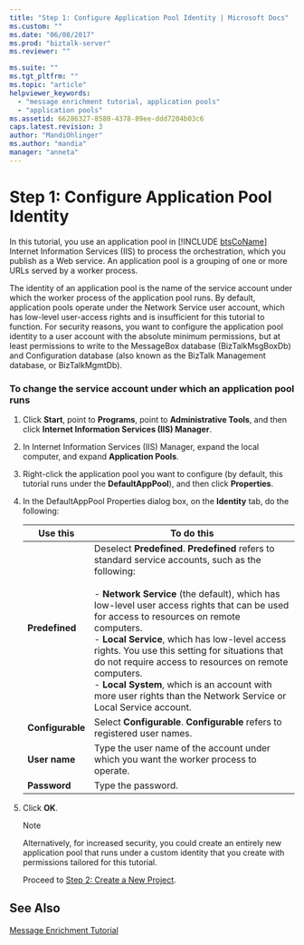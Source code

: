 ```yaml
---
title: "Step 1: Configure Application Pool Identity | Microsoft Docs"
ms.custom: ""
ms.date: "06/08/2017"
ms.prod: "biztalk-server"
ms.reviewer: ""

ms.suite: ""
ms.tgt_pltfrm: ""
ms.topic: "article"
helpviewer_keywords: 
  - "message enrichment tutorial, application pools"
  - "application pools"
ms.assetid: 66286327-8580-4378-89ee-ddd7204b03c6
caps.latest.revision: 3
author: "MandiOhlinger"
ms.author: "mandia"
manager: "anneta"
---
```

# Step 1: Configure Application Pool Identity
In this tutorial, you use an application pool in [!INCLUDE [btsCoName](../../includes/btsconame-md.md)] Internet Information Services (IIS) to process the orchestration, which you publish as a Web service. An application pool is a grouping of one or more URLs served by a worker process.  

 The identity of an application pool is the name of the service account under which the worker process of the application pool runs. By default, application pools operate under the Network Service user account, which has low-level user-access rights and is insufficient for this tutorial to function. For security reasons, you want to configure the application pool identity to a user account with the absolute minimum permissions, but at least permissions to write to the MessageBox database (BizTalkMsgBoxDb) and Configuration database (also known as the BizTalk Management database, or BizTalkMgmtDb).  

### To change the service account under which an application pool runs  

1. Click **Start**, point to **Programs**, point to **Administrative Tools**, and then click **Internet Information Services (IIS) Manager**.  

2. In Internet Information Services (IIS) Manager, expand the local computer, and expand **Application Pools**.  

3. Right-click the application pool you want to configure (by default, this tutorial runs under the **DefaultAppPool**), and then click **Properties**.  

4. In the DefaultAppPool Properties dialog box, on the **Identity** tab, do the following:  


   |           Use this            |                                                                                                                                                                                                                                                                                                      To do this                                                                                                                                                                                                                                                                                                      |
   |-------------------------------|----------------------------------------------------------------------------------------------------------------------------------------------------------------------------------------------------------------------------------------------------------------------------------------------------------------------------------------------------------------------------------------------------------------------------------------------------------------------------------------------------------------------------------------------------------------------------------------------------------------------|
   |  <strong>Predefined</strong>  | Deselect <strong>Predefined</strong>. <strong>Predefined</strong> refers to standard service accounts, such as the following:<br /><br /> -   <strong>Network Service</strong> (the default), which has low-level user access rights that can be used for access to resources on remote computers.<br />-   <strong>Local Service</strong>, which has low-level access rights. You use this setting for situations that do not require access to resources on remote computers.<br />-   <strong>Local System</strong>, which is an account with more user rights than the Network Service or Local Service account. |
   | <strong>Configurable</strong> |                                                                                                                                                                                                                                                         Select <strong>Configurable</strong>. <strong>Configurable</strong> refers to registered user names.                                                                                                                                                                                                                                                         |
   |  <strong>User name</strong>   |                                                                                                                                                                                                                                                                Type the user name of the account under which you want the worker process to operate.                                                                                                                                                                                                                                                                 |
   |   <strong>Password</strong>   |                                                                                                                                                                                                                                                                                                  Type the password.                                                                                                                                                                                                                                                                                                  |


5. Click **OK**.  

   > [!NOTE]
   >  Alternatively, for increased security, you could create an entirely new application pool that runs under a custom identity that you create with permissions tailored for this tutorial.  

   Proceed to [Step 2: Create a New Project](../../adapters-and-accelerators/accelerator-hl7/step-2-create-a-new-project.md).  

## See Also  
 [Message Enrichment Tutorial](../../adapters-and-accelerators/accelerator-hl7/message-enrichment-tutorial.md)
